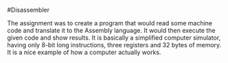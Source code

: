 #Disassembler

The assignment was to create a program that would read some machine code and translate it to the Assembly language. It would then execute the given code and show results. It is basically a simplified computer simulator, having only 8-bit long instructions, three registers and 32 bytes of memory. It is a nice example of how a computer actually works.
